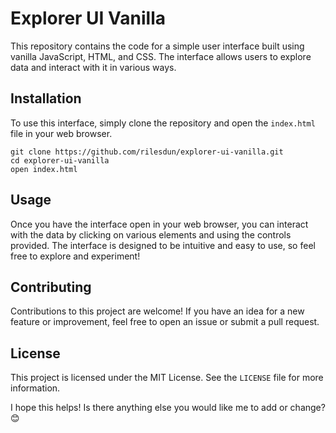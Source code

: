 # Explorer UI Vanilla

This repository contains the code for a simple user interface built using vanilla JavaScript, HTML, and CSS. The interface allows users to explore data and interact with it in various ways.

## Installation

To use this interface, simply clone the repository and open the `index.html` file in your web browser.

```
git clone https://github.com/rilesdun/explorer-ui-vanilla.git
cd explorer-ui-vanilla
open index.html
```

## Usage

Once you have the interface open in your web browser, you can interact with the data by clicking on various elements and using the controls provided. The interface is designed to be intuitive and easy to use, so feel free to explore and experiment!

## Contributing

Contributions to this project are welcome! If you have an idea for a new feature or improvement, feel free to open an issue or submit a pull request.

## License

This project is licensed under the MIT License. See the `LICENSE` file for more information.

I hope this helps! Is there anything else you would like me to add or change? 😊
